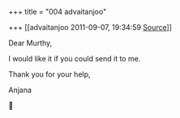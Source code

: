 +++
title = "004 advaitanjoo"

+++
[[advaitanjoo	2011-09-07, 19:34:59 [Source](https://groups.google.com/g/samskrita/c/3icHt2bK7Hk)]]



Dear Murthy,  
  
I would like it if you could send it to me.  
  
Thank you for your help,  
  
Anjana  



